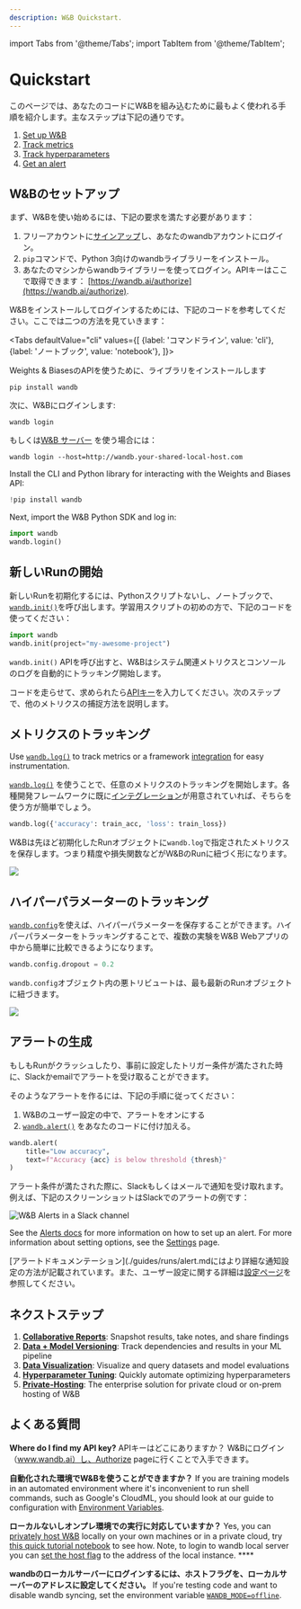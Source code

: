 ```yaml
---
description: W&B Quickstart.
---
```


import Tabs from '@theme/Tabs';
import TabItem from '@theme/TabItem';

# Quickstart
このページでは、あなたのコードにW&Bを組み込むために最もよく使われる手順を紹介します。主なステップは下記の通りです。
1. [Set up W&B](#set-up-wb)
2. [Track metrics](#track-metrics)
3. [Track hyperparameters](#track-hyperparameters)
4. [Get an alert](#get-alerts)

## W&Bのセットアップ
まず、W&Bを使い始めるには、下記の要求を満たす必要があります：

1. フリーアカウントに[サインアップ](https://wandb.ai/site)し、あなたのwandbアカウントにログイン。
2. `pip`コマンドで、Python 3向けのwandbライブラリーをインストール。  
3. あなたのマシンからwandbライブラリーを使ってログイン。APIキーはここで取得できます： [https://wandb.ai/authorize](https://wandb.ai/authorize).  

W&Bをインストールしてログインするためには、下記のコードを参考してください。ここでは二つの方法を見ていきます：

<Tabs
  defaultValue="cli"
  values={[
    {label: 'コマンドライン', value: 'cli'},
    {label: 'ノートブック', value: 'notebook'},
  ]}>
  <TabItem value="cli">

Weights & BiasesのAPIを使うために、ライブラリをインストールします

```
pip install wandb
```

次に、W&Bにログインします:

```
wandb login
```

もしくは[W&B サーバー](./guides/hosting/intro.md) を使う場合には：

```
wandb login --host=http://wandb.your-shared-local-host.com
```

  </TabItem>
  <TabItem value="notebook">

Install the CLI and Python library for interacting with the Weights and Biases API:

```python
!pip install wandb
```

Next, import the W&B Python SDK and log in:

```python
import wandb
wandb.login()
```

  </TabItem>
</Tabs>


## 新しいRunの開始

新しいRunを初期化するには、Pythonスクリプトないし、ノートブックで、[`wandb.init()`](./ref/python/run.md)を呼び出します。学習用スクリプトの初めの方で、下記のコードを使ってください：

```python
import wandb
wandb.init(project="my-awesome-project")
```

`wandb.init()` APIを呼び出すと、W&Bはシステム関連メトリクスとコンソールのログを自動的にトラッキング開始します。

コードを走らせて、求められたら[APIキー](https://wandb.ai/authorize)を入力してください。次のステップで、他のメトリクスの捕捉方法を説明します。


## メトリクスのトラッキング

Use [`wandb.log()`](./ref/python/log.md) to track metrics or a framework [integration](guides/integrations/intro.md) for easy instrumentation.

[`wandb.log()`](./ref/python/log.md) を使うことで、任意のメトリクスのトラッキングを開始します。各種開発フレームワークに既に[インテグレーション](guides/integrations/intro.md)が用意されていれば、そちらを使う方が簡単でしょう。

```python
wandb.log({'accuracy': train_acc, 'loss': train_loss})
```

W&Bは先ほど初期化したRunオブジェクトに`wandb.log`で指定されたメトリクスを保存します。つまり精度や損失関数などがW&BのRunに紐づく形になります。

![](/images/quickstart/wandb_demo_logging_metrics.png)


## ハイパーパラメーターのトラッキング

[`wandb.config`](./guides/track/config.md)を使えば、ハイパーパラメーターを保存することができます。ハイパーパラメーターをトラッキングすることで、複数の実験をW&B Webアプリの中から簡単に比較できるようになります。

```python
wandb.config.dropout = 0.2
```

`wandb.config`オブジェクト内の悪トリビュートは、最も最新のRunオブジェクトに紐づきます。

![](/images/quickstart/wandb_demo_experiments.gif)

## アラートの生成

もしもRunがクラッシュしたり、事前に設定したトリガー条件が満たされた時に、Slackかemailでアラートを受け取ることができます。

そのようなアラートを作るには、下記の手順に従ってください：

1. W&Bのユーザー設定の中で、アラートをオンにする
2. [`wandb.alert()`](./guides/runs/alert.md) をあなたのコードに付け加える。

```python
wandb.alert(
    title="Low accuracy", 
    text=f"Accuracy {acc} is below threshold {thresh}"
)
```
アラート条件が満たされた際に、Slackもしくはメールで通知を受け取れます。例えば、下記のスクリーンショットはSlackでのアラートの例です：

![W&B Alerts in a Slack channel](/images/quickstart/get_alerts.png)

See the [Alerts docs](./guides/runs/alert.md) for more information on how to set up an alert. For more information about setting options, see the [Settings](./guides/app/settings-page/intro.md) page. 

[アラートドキュメンテーション](./guides/runs/alert.mdにはより詳細な通知設定の方法が記載されています。また、ユーザー設定に関する詳細は[設定ページ](./guides/app/settings-page/intro.md)を参照してください。


## ネクストステップ

1. [**Collaborative Reports**](./guides/reports/intro.md): Snapshot results, take notes, and share findings
2. [**Data + Model Versioning**](./guides/data-and-model-versioning/intro.md): Track dependencies and results in your ML pipeline
3. [**Data Visualization**](guides/data-vis/intro.md): Visualize and query datasets and model evaluations
4. [**Hyperparameter Tuning**](guides/sweeps/intro.md): Quickly automate optimizing hyperparameters
5. [**Private-Hosting**](guides/hosting/intro.md): The enterprise solution for private cloud or on-prem hosting of W&B

## よくある質問

**Where do I find my API key?**
APIキーはどこにありますか？ W&Bにログイン（www.wandb.ai）し、Authorize pageに行くことで入手できます。

**自動化された環境でW&Bを使うことができますか？**
If you are training models in an automated environment where it's inconvenient to run shell commands, such as Google's CloudML, you should look at our guide to configuration with [Environment Variables](guides/track/environment-variables.md).

**ローカルないしオンプレ環境での実行に対応していますか？**
Yes, you can [privately host W&B](guides/hosting/intro.md) locally on your own machines or in a private cloud, try [this quick tutorial notebook](http://wandb.me/intro) to see how. Note, to login to wandb local server you can [set the host flag](./guides/hosting/basic-setup.md#login) to the address of the local instance.  **** 

**wandbのローカルサーバーにログインするには、ホストフラグを、ローカルサーバーのアドレスに設定してください。**
If you're testing code and want to disable wandb syncing, set the environment variable [`WANDB_MODE=offline`](guides/track/environment-variables.md).
